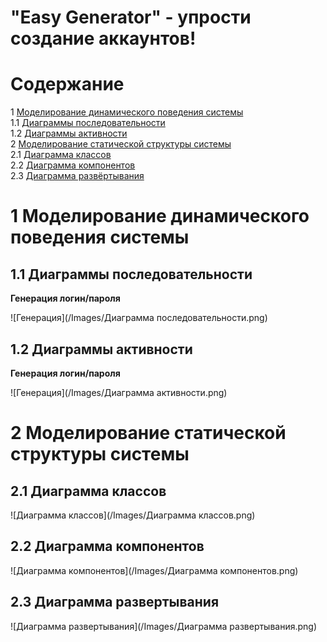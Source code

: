# "Easy Generator" - упрости создание аккаунтов!

# Содержание
1 [Моделирование динамического поведения системы](#intro)  
1.1 [Диаграммы последовательности](#sequence)  
1.2 [Диаграммы активности](#activity)    
2 [Моделирование статической структуры системы](#model)  
2.1 [Диаграмма классов](#class)  
2.2 [Диаграмма компонентов](#components)  
2.3 [Диаграмма развёртывания](#deployment)  

<a name="intro"/>

# 1 Моделирование динамического поведения системы

<a name="sequence"/>

## 1.1 Диаграммы последовательности

**Генерация логин/пароля**

![Генерация](/Images/Диаграмма последовательности.png)  

<a name="activity"/>

## 1.2 Диаграммы активности

**Генерация логин/пароля**

![Генерация](/Images/Диаграмма активности.png)  

<a name="model"/>

# 2 Моделирование статической структуры системы

<a name="class"/>

## 2.1 Диаграмма классов

![Диаграмма классов](/Images/Диаграмма классов.png)

<a name="components"/>

## 2.2 Диаграмма компонентов

![Диаграмма компонентов](/Images/Диаграмма компонентов.png)

<a name="deployment"/>

## 2.3 Диаграмма развертывания

![Диаграмма развертывания](/Images/Диаграмма развертывания.png)
